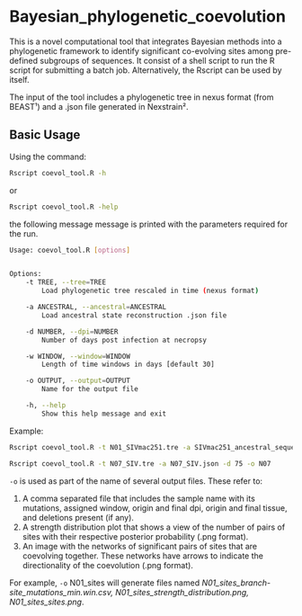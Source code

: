 # Bayesian_phylogenetic_coevolution

This is a novel computational tool that integrates Bayesian methods into a phylogenetic framework to identify significant co-evolving sites among pre-defined subgroups of sequences. It consist of a shell script to run the R script for submitting a batch job. Alternatively, the Rscript can be used by itself.

The input of the tool includes a phylogenetic tree in nexus format (from BEAST¹) and a .json file generated in Nexstrain².

## Basic Usage

Using the command:
```sh
Rscript coevol_tool.R -h 
```
or 
```sh
Rscript coevol_tool.R -help
```
the following message message is printed with the parameters required for the run.
```sh
Usage: coevol_tool.R [options]


Options:
	-t TREE, --tree=TREE
		Load phylogenetic tree rescaled in time (nexus format)

	-a ANCESTRAL, --ancestral=ANCESTRAL
		Load ancestral state reconstruction .json file

	-d NUMBER, --dpi=NUMBER
		Number of days post infection at necropsy

	-w WINDOW, --window=WINDOW
		Length of time windows in days [default 30]

	-o OUTPUT, --output=OUTPUT
		Name for the output file

	-h, --help
		Show this help message and exit
```				

Example:
```sh
Rscript coevol_tool.R -t N01_SIVmac251.tre -a SIVmac251_ancestral_sequences.json -d 300 -w 50 -o N01_sites
```
```sh
Rscript coevol_tool.R -t N07_SIV.tre -a N07_SIV.json -d 75 -o N07
```
```-o``` is used as part of the name of several output files. These refer to:

1) A comma separated file that includes the sample name with its mutations, assigned window, origin and final dpi, origin and final tissue, and deletions present (if any).
2) A strength distribution plot that shows a view of the number of pairs of sites with their respective posterior probability (.png format).
3) An image with the networks of significant pairs of sites that are coevolving together. These networks have arrows to indicate the directionality of the coevolution (.png format).

For example, ```-o``` N01_sites will generate files named *N01_sites_branch-site_mutations_min.win.csv, N01_sites_strength_distribution.png, N01_sites_sites.png*.
